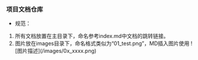 ### 项目文档仓库
* 规范：
1. 所有文档放置在主目录下，命名参考index.md中文档的跳转链接。
2. 图片放在images目录下，命名格式类似为“01_test.png”，MD插入图片使用   !\[图片描述\]\(/images/0x_xxxx.png\)
